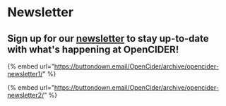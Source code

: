 # Newsletter

## Sign up for our [newsletter](https://mailchi.mp/9550c3def473/opencider-newsletter) to stay up-to-date with what's happening at OpenCIDER! 

{% embed url="https://buttondown.email/OpenCider/archive/opencider-newsletter1/" %}

{% embed url="https://buttondown.email/OpenCider/archive/opencider-newsletter2/" %}



